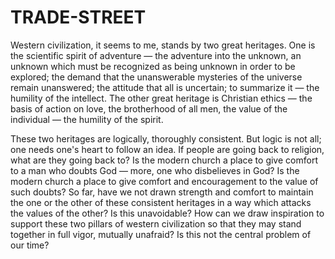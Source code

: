 # TRADE-STREET

Western civilization, it seems to me, stands by two great heritages. One is the scientific spirit of adventure — the adventure into the unknown, an unknown which must be recognized as being unknown in order to be explored; the demand that the unanswerable mysteries of the universe remain unanswered; the attitude that all is uncertain; to summarize it — the humility of the intellect. The other great heritage is Christian ethics — the basis of action on love, the brotherhood of all men, the value of the individual — the humility of the spirit.

These two heritages are logically, thoroughly consistent. But logic is not all; one needs one's heart to follow an idea. If people are going back to religion, what are they going back to? Is the modern church a place to give comfort to a man who doubts God — more, one who disbelieves in God? Is the modern church a place to give comfort and encouragement to the value of such doubts? So far, have we not drawn strength and comfort to maintain the one or the other of these consistent heritages in a way which attacks the values of the other? Is this unavoidable? How can we draw inspiration to support these two pillars of western civilization so that they may stand together in full vigor, mutually unafraid? Is this not the central problem of our time?
